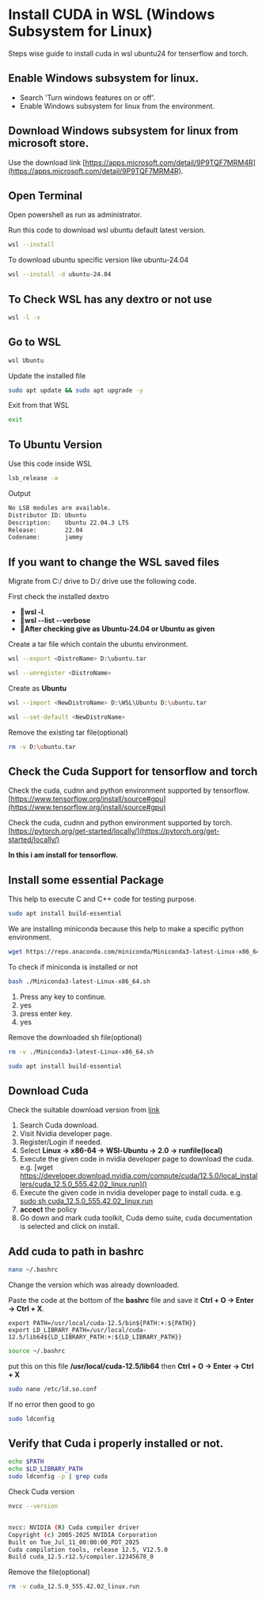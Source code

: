 # Install CUDA in WSL (Windows Subsystem for Linux)

Steps wise guide to install cuda in wsl ubuntu24 for tenserflow and torch.

## Enable Windows subsystem for linux.

- Search 'Turn windows features on or off'.
- Enable Windows subsystem for linux from the environment.


## Download Windows subsystem for linux from microsoft store.

Use the download link [https://apps.microsoft.com/detail/9P9TQF7MRM4R](https://apps.microsoft.com/detail/9P9TQF7MRM4R).

## Open Terminal

Open powershell as run as administrator.

Run this code to download wsl ubuntu default latest version.
```bash
wsl --install
```

To download ubuntu specific version like ubuntu-24.04
```bash
wsl --install -d ubuntu-24.04
```

## To Check WSL has any dextro or not use
```bash
wsl -l -v
```

## Go to WSL
```bash
wsl Ubuntu
```

Update the installed file
```bash
sudo apt update && sudo apt upgrade -y
```
Exit from that WSL
```bash
exit
```

## To Ubuntu Version
Use this code inside WSL
```bash
lsb_release -a
```
Output
```bash
No LSB modules are available.
Distributor ID: Ubuntu
Description:    Ubuntu 22.04.3 LTS
Release:        22.04
Codename:       jammy
```
## If you want to change the WSL saved files
Migrate from C:/ drive to D:/ drive use the following code.

First check the installed dextro 
- 🔴**wsl -l**.
- 🔴**wsl --list --verbose**
- 🔴**After checking give <DistroName> as Ubuntu-24.04 or Ubuntu as given**

Create a tar file which contain the ubuntu environment.
```bash
wsl --export <DistroName> D:\ubuntu.tar
```

```bash
wsl --unregister <DistroName>
```

Create <NewDistroName> as **Ubuntu**
```bash
wsl --import <NewDistroName> D:\WSL\Ubuntu D:\ubuntu.tar
```

```bash
wsl --set-default <NewDistroName>
```

Remove the existing tar file(optional)
```bash
rm -v D:\ubuntu.tar
```

## Check the Cuda Support for tensorflow and torch
Check the cuda, cudnn and python environment supported by tensorflow.
[https://www.tensorflow.org/install/source#gpu](https://www.tensorflow.org/install/source#gpu)

Check the cuda, cudnn and python environment supported by torch.
[https://pytorch.org/get-started/locally/](https://pytorch.org/get-started/locally/)

**In this i am install for tensorflow.**

## Install some essential Package

This help to execute C and C++ code for testing purpose.
```bash
sudo apt install build-essential
``` 

We are installing miniconda because this help to make a specific python environment.
```bash
wget https://repo.anaconda.com/miniconda/Miniconda3-latest-Linux-x86_64.sh
```
To check if miniconda is installed or not
```bash
bash ./Miniconda3-latest-Linux-x86_64.sh
```
1. Press any key to continue.
2. yes
3. press enter key.
4. yes

Remove the downloaded sh file(optional)
```bash
rm -v ./Miniconda3-latest-Linux-x86_64.sh
```

```bash
sudo apt install build-essential
```

## Download Cuda
Check the suitable download version from [link](https://www.tensorflow.org/install/source#gpu)

1. Search Cuda <version> download.
2. Visit Nvidia developer page.
3. Register/Login if needed.
4. Select **Linux -> x86-64 -> WSl-Ubuntu -> 2.0 -> runfile(local)**
4. Execute the given code in nvidia developer page to download the cuda. e.g. [wget https://developer.download.nvidia.com/compute/cuda/12.5.0/local_installers/cuda_12.5.0_555.42.02_linux.run]()
5. Execute the given code in nvidia developer page to install cuda. e.g. [sudo sh cuda_12.5.0_555.42.02_linux.run]()
7. **accect** the policy
8. Go down and mark cuda toolkit, Cuda demo suite, cuda documentation is selected and click on install.

## Add cuda to path in bashrc
```bash
nano ~/.bashrc
```

Change the version which was already downloaded.

Paste the code at the bottom of the **bashrc** file and save it **Ctrl + O -> Enter -> Ctrl + X**.
```
export PATH=/usr/local/cuda-12.5/bin${PATH:+:${PATH}}
export LD_LIBRARY_PATH=/usr/local/cuda-12.5/lib64${LD_LIBRARY_PATH:+:${LD_LIBRARY_PATH}}
```
```bash
source ~/.bashrc
```

put this on this file **/usr/local/cuda-12.5/lib64** then **Ctrl + O -> Enter -> Ctrl + X**
```bash
sudo nano /etc/ld.so.conf
```

If no error then good to go
```bash
sudo ldconfig
```

## Verify that Cuda i properly installed or not.

```bash
echo $PATH
echo $LD_LIBRARY_PATH
sudo ldconfig -p | grep cuda
```

Check Cuda version
```bash
nvcc --version


nvcc: NVIDIA (R) Cuda compiler driver
Copyright (c) 2005-2025 NVIDIA Corporation
Built on Tue_Jul_11_00:00:00_PDT_2025
Cuda compilation tools, release 12.5, V12.5.0
Build cuda_12.5.r12.5/compiler.12345678_0
```

Remove the file(optional)
```bash
rm -v cuda_12.5.0_555.42.02_linux.run
```
